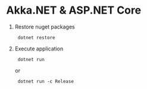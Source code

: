 # Akka.NET & ASP.NET Core # 

1. Restore nuget packages

        dotnet restore

2. Execute application

        dotnet run 

    or

        dotnet run -c Release